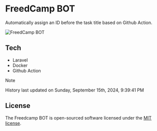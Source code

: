 # FreedCamp BOT

Automatically assign an ID before the task title based on Github Action.

![FreedCamp BOT](https://repository-images.githubusercontent.com/737932867/7d34798b-2680-471c-b089-a78a718d3d6a)

## Tech

- Laravel
- Docker
- Github Action

> [!NOTE]  
> History last updated on Sunday, September 15th, 2024, 9:39:41 PM

## License

The Freedcamp BOT is open-sourced software licensed under the [MIT license](https://opensource.org/licenses/MIT).

